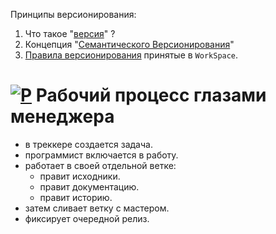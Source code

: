 [M]: #main  "рабочий процесс глазами менеджера"
[P]:  ../../icons/progress.png
[S]:  ../../icons/success.png
[F]:  ../../icons/failed.png
[B]:  ../../icons/bug.png
[D]:  ../../icons/danger.png
[E]:  ../../icons/empty.png
[N]:  ../../icons/na.png

Принципы версионирования:
  1. Что такое "[версия][VR]" ?  
  2. Концепция "[Семантического Версионирования][SV]"  
  3. [Правила версионирования][WV] принятые в `WorkSpace`.  

[VR]: ../version/010-version-format.md     "общие сведения"  
[SV]: ../version/020-version-semantic.md   "семантическое версионирование"  
[WV]: ../version/030-version-workspace.md  "правила версионирования принятые в workspace"  

<a name="main"></a>
[![P]][M] Рабочий процесс глазами менеджера
===========================================

  - в треккере создается задача.  
  - программист включается в работу.  
  - работает в своей отдельной ветке:  
    - правит исходники.  
    - правит документацию.  
    - правит историю.  
  - затем сливает ветку с мастером.  
  - фиксирует очередной релиз.  


